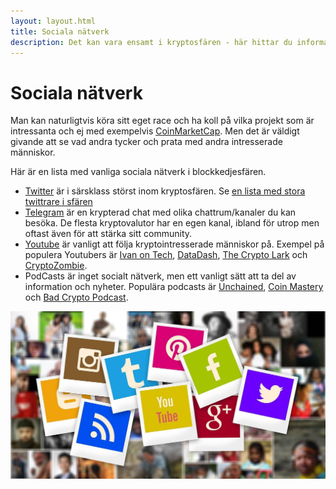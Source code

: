 ```yaml
---
layout: layout.html
title: Sociala nätverk
description: Det kan vara ensamt i kryptosfären - här hittar du information om sociala nätverk som relaterar till kryptovalutor och blockkedjor.
---
```


# Sociala nätverk

Man kan naturligtvis köra sitt eget race och ha koll på vilka projekt som är intressanta och ej med exempelvis [CoinMarketCap](https://coinmarketcap.com/). Men det är väldigt givande att se vad andra tycker och prata med andra intresserade människor.

Här är en lista med vanliga sociala nätverk i blockkedjesfären.

-   [Twitter](https://www.twitter.com) är i särsklass störst inom kryptosfären. Se [en lista med stora twittrare i sfären](https://medium.com/@Uttoken.io/top-50-blockchain-and-crypto-twitter-accounts-to-follow-3a343948d176)
-   [Telegram](https://telegram.org/) är en krypterad chat med olika chattrum/kanaler du kan besöka. De flesta kryptovalutor har en egen kanal, ibland för utrop men oftast även för att stärka sitt community.
-   [Youtube](https://www.youtube.com/) är vanligt att följa kryptointresserade människor på. Exempel på populera Youtubers är [Ivan on Tech](https://www.youtube.com/user/LiljeqvistIvan/featured), [DataDash](https://www.youtube.com/channel/UCCatR7nWbYrkVXdxXb4cGXw/videos), [The Crypto Lark](https://www.youtube.com/user/larksongbird01) och [CryptoZombie](https://www.youtube.com/channel/UCiUnrCUGCJTCC7KjuW493Ww).
-   PodCasts är inget socialt nätverk, men ett vanligt sätt att ta del av information och nyheter. Populära podcasts är [Unchained](https://unchainedpodcast.com/), [Coin Mastery](https://www.coinmastery.com/) och [Bad Crypto Podcast](https://badcryptopodcast.com/).

![Sociala nätverk](img/social-networks.jpg 'Sociala nätverk')
